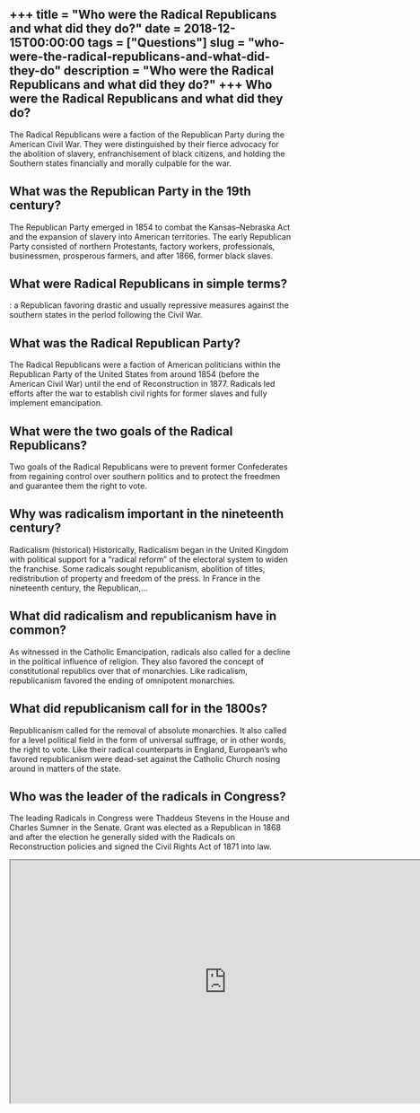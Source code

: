+++
title = "Who were the Radical Republicans and what did they do?"
date = 2018-12-15T00:00:00
tags = ["Questions"]
slug = "who-were-the-radical-republicans-and-what-did-they-do"
description = "Who were the Radical Republicans and what did they do?"
+++
Who were the Radical Republicans and what did they do?
------------------------------------------------------

The Radical Republicans were a faction of the Republican Party during the American Civil War. They were distinguished by their fierce advocacy for the abolition of slavery, enfranchisement of black citizens, and holding the Southern states financially and morally culpable for the war.

What was the Republican Party in the 19th century?
--------------------------------------------------

The Republican Party emerged in 1854 to combat the Kansas–Nebraska Act and the expansion of slavery into American territories. The early Republican Party consisted of northern Protestants, factory workers, professionals, businessmen, prosperous farmers, and after 1866, former black slaves.

What were Radical Republicans in simple terms?
----------------------------------------------

: a Republican favoring drastic and usually repressive measures against the southern states in the period following the Civil War.

What was the Radical Republican Party?
--------------------------------------

The Radical Republicans were a faction of American politicians within the Republican Party of the United States from around 1854 (before the American Civil War) until the end of Reconstruction in 1877. Radicals led efforts after the war to establish civil rights for former slaves and fully implement emancipation.

What were the two goals of the Radical Republicans?
---------------------------------------------------

Two goals of the Radical Republicans were to prevent former Confederates from regaining control over southern politics and to protect the freedmen and guarantee them the right to vote.

Why was radicalism important in the nineteenth century?
-------------------------------------------------------

Radicalism (historical) Historically, Radicalism began in the United Kingdom with political support for a “radical reform” of the electoral system to widen the franchise. Some radicals sought republicanism, abolition of titles, redistribution of property and freedom of the press. In France in the nineteenth century, the Republican,…

What did radicalism and republicanism have in common?
-----------------------------------------------------

As witnessed in the Catholic Emancipation, radicals also called for a decline in the political influence of religion. They also favored the concept of constitutional republics over that of monarchies. Like radicalism, republicanism favored the ending of omnipotent monarchies.

What did republicanism call for in the 1800s?
---------------------------------------------

Republicanism called for the removal of absolute monarchies. It also called for a level political field in the form of universal suffrage, or in other words, the right to vote. Like their radical counterparts in England, European’s who favored republicanism were dead-set against the Catholic Church nosing around in matters of the state.

Who was the leader of the radicals in Congress?
-----------------------------------------------

The leading Radicals in Congress were Thaddeus Stevens in the House and Charles Sumner in the Senate. Grant was elected as a Republican in 1868 and after the election he generally sided with the Radicals on Reconstruction policies and signed the Civil Rights Act of 1871 into law.

<iframe allow="accelerometer; autoplay; clipboard-write; encrypted-media; gyroscope; picture-in-picture" allowfullscreen="" class="__youtube_prefs__  epyt-is-override  no-lazyload" data-no-lazy="1" data-origheight="433" data-origwidth="770" data-skipgform_ajax_framebjll="" height="433" id="_ytid_70336" loading="lazy" src="https://www.youtube.com/embed/nowsS7pMApI?enablejsapi=1&autoplay=0&cc_load_policy=0&cc_lang_pref=&iv_load_policy=1&loop=0&modestbranding=0&rel=1&fs=1&playsinline=0&autohide=2&theme=dark&color=red&controls=1&" title="YouTube player" width="770"></iframe>